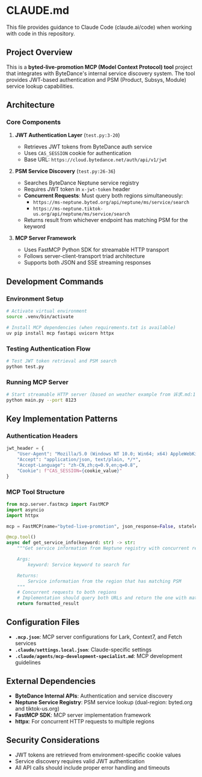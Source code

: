 # CLAUDE.md

This file provides guidance to Claude Code (claude.ai/code) when working with code in this repository.

## Project Overview

This is a **byted-live-promotion MCP (Model Context Protocol) tool** project that integrates with ByteDance's internal service discovery system. The tool provides JWT-based authentication and PSM (Product, Subsys, Module) service lookup capabilities.

## Architecture

### Core Components

1. **JWT Authentication Layer** (`test.py:3-20`)
   - Retrieves JWT tokens from ByteDance auth service
   - Uses `CAS_SESSION` cookie for authentication
   - Base URL: `https://cloud.bytedance.net/auth/api/v1/jwt`

2. **PSM Service Discovery** (`test.py:26-36`)
   - Searches ByteDance Neptune service registry
   - Requires JWT token in `x-jwt-token` header
   - **Concurrent Requests**: Must query both regions simultaneously:
     - `https://ms-neptune.byted.org/api/neptune/ms/service/search`
     - `https://ms-neptune.tiktok-us.org/api/neptune/ms/service/search`
   - Returns result from whichever endpoint has matching PSM for the keyword

3. **MCP Server Framework**
   - Uses FastMCP Python SDK for streamable HTTP transport
   - Follows server-client-transport triad architecture
   - Supports both JSON and SSE streaming responses

## Development Commands

### Environment Setup
```bash
# Activate virtual environment
source .venv/bin/activate

# Install MCP dependencies (when requirements.txt is available)
uv pip install mcp fastapi uvicorn httpx
```

### Testing Authentication Flow
```bash
# Test JWT token retrieval and PSM search
python test.py
```

### Running MCP Server
```bash
# Start streamable HTTP server (based on weather example from 诉求.md:114-120)
python main.py --port 8123
```

## Key Implementation Patterns

### Authentication Headers
```python
jwt_header = {
    "User-Agent": "Mozilla/5.0 (Windows NT 10.0; Win64; x64) AppleWebKit/537.36 (KHTML, like Gecko) Chrome/",
    "Accept": "application/json, text/plain, */*",
    "Accept-Language": "zh-CN,zh;q=0.9,en;q=0.8",
    "Cookie": f"CAS_SESSION={cookie_value}"
}
```

### MCP Tool Structure
```python
from mcp.server.fastmcp import FastMCP
import asyncio
import httpx

mcp = FastMCP(name="byted-live-promotion", json_response=False, stateless_http=False)

@mcp.tool()
async def get_service_info(keyword: str) -> str:
    """Get service information from Neptune registry with concurrent region queries.

    Args:
        keyword: Service keyword to search for

    Returns:
        Service information from the region that has matching PSM
    """
    # Concurrent requests to both regions
    # Implementation should query both URLs and return the one with matching PSM
    return formatted_result
```

## Configuration Files

- **`.mcp.json`**: MCP server configurations for Lark, Context7, and Fetch services
- **`.claude/settings.local.json`**: Claude-specific settings
- **`.claude/agents/mcp-development-specialist.md`**: MCP development guidelines

## External Dependencies

- **ByteDance Internal APIs**: Authentication and service discovery
- **Neptune Service Registry**: PSM service lookup (dual-region: byted.org and tiktok-us.org)
- **FastMCP SDK**: MCP server implementation framework
- **httpx**: For concurrent HTTP requests to multiple regions

## Security Considerations

- JWT tokens are retrieved from environment-specific cookie values
- Service discovery requires valid JWT authentication
- All API calls should include proper error handling and timeouts